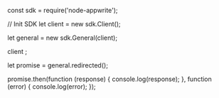 const sdk = require('node-appwrite');

// Init SDK
let client = new sdk.Client();

let general = new sdk.General(client);

client
;

let promise = general.redirected();

promise.then(function (response) {
    console.log(response);
}, function (error) {
    console.log(error);
});